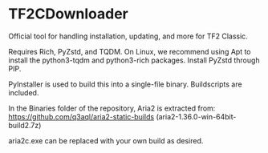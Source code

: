 # TF2CDownloader
Official tool for handling installation, updating, and more for TF2 Classic.

Requires Rich, PyZstd, and TQDM. On Linux, we recommend using Apt to install the python3-tqdm and python3-rich packages. Install PyZstd through PIP.

PyInstaller is used to build this into a single-file binary. Buildscripts are included.

In the Binaries folder of the repository, Aria2 is extracted from: https://github.com/q3aql/aria2-static-builds (aria2-1.36.0-win-64bit-build2.7z)

aria2c.exe can be replaced with your own build as desired.
